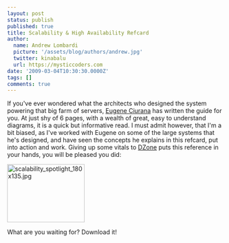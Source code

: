 ```yaml
---
layout: post
status: publish
published: true
title: Scalability & High Availability Refcard
author:
  name: Andrew Lombardi
  picture: '/assets/blog/authors/andrew.jpg'
  twitter: kinabalu
  url: https://mysticcoders.com
date: '2009-03-04T10:30:30.0000Z'
tags: []
comments: true
---
```

If you've ever wondered what the architects who designed the system powering that big farm of servers, <a href="http://eugeneciurana.com" title="Eugene Ciurana" target="_blank">Eugene Ciurana</a> has written the guide for you. At just shy of 6 pages, with a wealth of great, easy to understand diagrams, it is a quick but informative read. I must admit however, that I'm a bit biased, as I've worked with Eugene on some of the large systems that he's designed, and have seen the concepts he explains in this refcard, put into action and work. Giving up some vitals to <a href="http://dzone.com" title="DZone" target="_blank">DZone</a> puts this reference in your hands, you will be pleased you did:



<a href="http://refcardz.dzone.com/refcardz/scalability" title="Scalability &amp; High Availability Refcard" target="_blank"><img src="https://www.mysticcoders.com/wp-content/uploads/2009/03/scalability-spotlight-180x135.jpg" width="180" height="135" alt="scalability_spotlight_180x135.jpg" /></a>


What are you waiting for? Download it!


